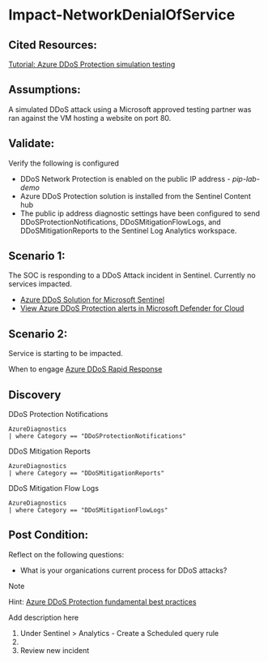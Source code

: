 # Impact-NetworkDenialOfService

## Cited Resources:
[Tutorial: Azure DDoS Protection simulation testing](https://learn.microsoft.com/en-us/azure/ddos-protection/test-through-simulations) <br />

## Assumptions:

A simulated DDoS attack using a Microsoft approved testing partner was ran against the VM hosting a website on port 80.

## Validate:

Verify the following is configured
- DDoS Network Protection is enabled on the public IP address - _pip-lab-demo_
- Azure DDoS Protection solution is installed from the Sentinel Content hub
- The public ip address diagnostic settings have been configured to send DDoSProtectionNotifications, DDoSMitigationFlowLogs, and DDoSMitigationReports to the Sentinel Log Analytics workspace.


## Scenario 1:

The SOC is responding to a DDoS Attack incident in Sentinel.  Currently no services impacted.

- [Azure DDoS Solution for Microsoft Sentinel](https://techcommunity.microsoft.com/t5/azure-network-security-blog/azure-ddos-solution-for-microsoft-sentinel/ba-p/3732013)
- [View Azure DDoS Protection alerts in Microsoft Defender for Cloud](https://learn.microsoft.com/en-us/azure/ddos-protection/ddos-view-alerts-defender-for-cloud)

## Scenario 2:

Service is starting to be impacted.

When to engage [Azure DDoS Rapid Response](https://learn.microsoft.com/en-us/azure/ddos-protection/ddos-rapid-response#when-to-engage-drr)

## Discovery

DDoS Protection Notifications

```kusto
AzureDiagnostics
| where Category == "DDoSProtectionNotifications"
```

DDoS Mitigation Reports

```kusto
AzureDiagnostics
| where Category == "DDoSMitigationReports"
```

DDoS Mitigation Flow Logs

```kusto
AzureDiagnostics
| where Category == "DDoSMitigationFlowLogs"
```



## Post Condition:

Reflect on the following questions:
- What is your organications current process for DDoS attacks?

> [!Note]
> Hint: [Azure DDoS Protection fundamental best practices](https://learn.microsoft.com/en-us/azure/ddos-protection/fundamental-best-practices)

Add description here

1. Under Sentinel > Analytics - Create a Scheduled query rule
2.
3. Review new incident


